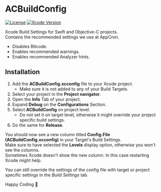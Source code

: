 # ACBuildConfig
[![License](https://img.shields.io/badge/license-Apache%202.0-cb0010.svg)](https://raw.githubusercontent.com/appcron/acinteractor/master/LICENSE)
[![Xcode Version](https://img.shields.io/badge/Xcode-7.3.1-blue.svg)](https://developer.apple.com/go/?id=xcode-7.3.1-rn)

Xcode Build Settings for Swift and Objective-C projects.  
Contains the recommended settings we use at AppCron.
- Disables Bitcode.
- Enables recommended warnings.
- Enables recommended Analyzer hints.

## Installation
1. Add the **ACBuildConfig.xcconfig** file to your Xcode project.
   * Make sure it is not added to any of your Build Targets.
2. Select your project in the **Project navigator**.
3. Open the **Info** Tab of your project.
4. Expand **Debug** on the **Configurations** Section.
5. Select **ACBuildConfig** on project level.
   * Do not set it on target level, otherwise it might override your project specific build settings.
6. Do the same for **Release**.

You should now see a new column titled **Config.File (ACBuildConfig.xcconfig)** in your Target's Build Settings.  
Make sure to have selected the **Levels** display option, otherwise you won't see the columns.  
Sometimes Xcode doesn't show the new column. In this case restarting Xcode might help.

You can still override the settings of the config file with target or project specific settings in the *Build Settings* tab.

Happy Coding 🐳
